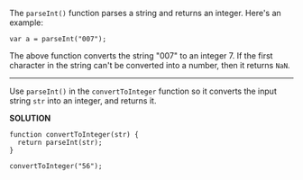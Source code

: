 The `parseInt()` function parses a string and returns an integer. Here's an example:

`var a = parseInt("007");`

The above function converts the string "007" to an integer 7. If the first character in the string can't be converted into a number, then it returns `NaN`.

---

Use `parseInt()` in the `convertToInteger` function so it converts the input string `str` into an integer, and returns it.

**SOLUTION**

```
function convertToInteger(str) {
  return parseInt(str);
}

convertToInteger("56");
```
